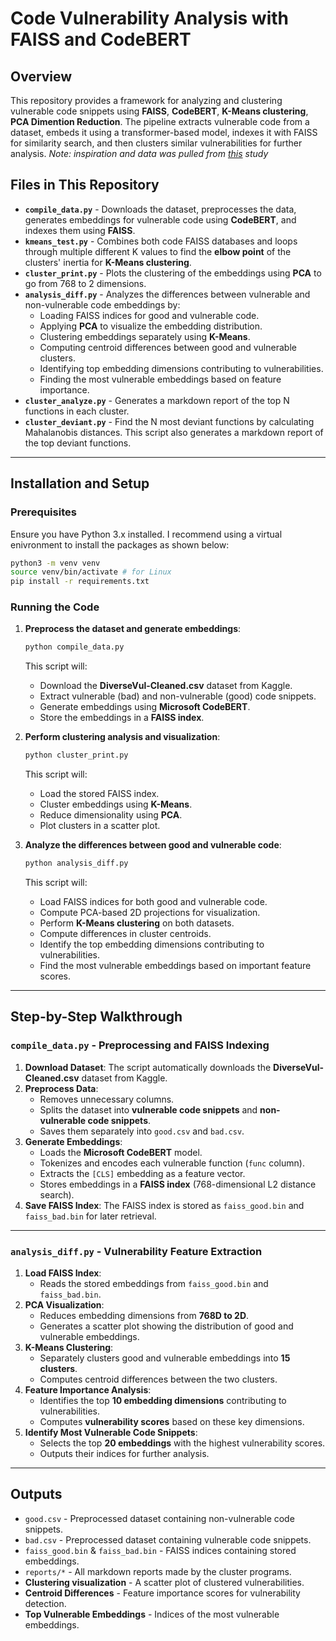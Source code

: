 # Code Vulnerability Analysis with FAISS and CodeBERT

## Overview
This repository provides a framework for analyzing and clustering vulnerable code snippets using **FAISS**, **CodeBERT**, **K-Means clustering**, **PCA Dimention Reduction**. The pipeline extracts vulnerable code from a dataset, embeds it using a transformer-based model, indexes it with FAISS for similarity search, and then clusters similar vulnerabilities for further analysis.
*Note: inspiration and data was pulled from [this](https://arxiv.org/abs/2304.00409) study*

## Files in This Repository
- **`compile_data.py`** - Downloads the dataset, preprocesses the data, generates embeddings for vulnerable code using **CodeBERT**, and indexes them using **FAISS**.
- **`kmeans_test.py`** - Combines both code FAISS databases and loops through multiple different K values to find the **elbow point** of the clusters' inertia for **K-Means clustering**.
- **`cluster_print.py`** - Plots the clustering of the embeddings using **PCA** to go from 768 to 2 dimensions.
- **`analysis_diff.py`** - Analyzes the differences between vulnerable and non-vulnerable code embeddings by:
  - Loading FAISS indices for good and vulnerable code.
  - Applying **PCA** to visualize the embedding distribution.
  - Clustering embeddings separately using **K-Means**.
  - Computing centroid differences between good and vulnerable clusters.
  - Identifying top embedding dimensions contributing to vulnerabilities.
  - Finding the most vulnerable embeddings based on feature importance.
- **`cluster_analyze.py`** - Generates a markdown report of the top N functions in each cluster.
- **`cluster_deviant.py`** - Find the N most deviant functions by calculating Mahalanobis distances. This script also generates a markdown report of the top deviant functions. 

---

## Installation and Setup
### Prerequisites
Ensure you have Python 3.x installed. I recommend using a virtual enivronment to install the packages as shown below:
```bash
python3 -m venv venv
source venv/bin/activate # for Linux
pip install -r requirements.txt
```

### Running the Code

1. **Preprocess the dataset and generate embeddings**:
   ```bash
   python compile_data.py
   ```
   This script will:
   - Download the **DiverseVul-Cleaned.csv** dataset from Kaggle.
   - Extract vulnerable (bad) and non-vulnerable (good) code snippets.
   - Generate embeddings using **Microsoft CodeBERT**.
   - Store the embeddings in a **FAISS index**.

2. **Perform clustering analysis and visualization**:
   ```bash
   python cluster_print.py
   ```
   This script will:
   - Load the stored FAISS index.
   - Cluster embeddings using **K-Means**.
   - Reduce dimensionality using **PCA**.
   - Plot clusters in a scatter plot.

3. **Analyze the differences between good and vulnerable code**:
   ```bash
   python analysis_diff.py
   ```
   This script will:
   - Load FAISS indices for both good and vulnerable code.
   - Compute PCA-based 2D projections for visualization.
   - Perform **K-Means clustering** on both datasets.
   - Compute differences in cluster centroids.
   - Identify the top embedding dimensions contributing to vulnerabilities.
   - Find the most vulnerable embeddings based on important feature scores.

---

## Step-by-Step Walkthrough

### `compile_data.py` - Preprocessing and FAISS Indexing
1. **Download Dataset**: The script automatically downloads the **DiverseVul-Cleaned.csv** dataset from Kaggle.
2. **Preprocess Data**:
   - Removes unnecessary columns.
   - Splits the dataset into **vulnerable code snippets** and **non-vulnerable code snippets**.
   - Saves them separately into `good.csv` and `bad.csv`.
3. **Generate Embeddings**:
   - Loads the **Microsoft CodeBERT** model.
   - Tokenizes and encodes each vulnerable function (`func` column).
   - Extracts the `[CLS]` embedding as a feature vector.
   - Stores embeddings in a **FAISS index** (768-dimensional L2 distance search).
4. **Save FAISS Index**: The FAISS index is stored as `faiss_good.bin` and `faiss_bad.bin` for later retrieval.

---

### `analysis_diff.py` - Vulnerability Feature Extraction
1. **Load FAISS Index**:
   - Reads the stored embeddings from `faiss_good.bin` and `faiss_bad.bin`.
2. **PCA Visualization**:
   - Reduces embedding dimensions from **768D to 2D**.
   - Generates a scatter plot showing the distribution of good and vulnerable embeddings.
3. **K-Means Clustering**:
   - Separately clusters good and vulnerable embeddings into **15 clusters**.
   - Computes centroid differences between the two clusters.
4. **Feature Importance Analysis**:
   - Identifies the top **10 embedding dimensions** contributing to vulnerabilities.
   - Computes **vulnerability scores** based on these key dimensions.
5. **Identify Most Vulnerable Code Snippets**:
   - Selects the top **20 embeddings** with the highest vulnerability scores.
   - Outputs their indices for further analysis.

---

## Outputs
- `good.csv` - Preprocessed dataset containing non-vulnerable code snippets.
- `bad.csv` - Preprocessed dataset containing vulnerable code snippets.
- `faiss_good.bin` & `faiss_bad.bin` - FAISS indices containing stored embeddings.
- `reports/*` - All markdown reports made by the cluster programs.
- **Clustering visualization** - A scatter plot of clustered vulnerabilities.
- **Centroid Differences** - Feature importance scores for vulnerability detection.
- **Top Vulnerable Embeddings** - Indices of the most vulnerable embeddings.

